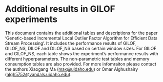 # Additional results in GILOF experiments 
This document contains the additional tables and descriptions for the paper ‘Genetic-based Incremental Local Outlier Factor Algorithm for Efficient Data Stream Processing’.  It includes the performance results of GILOF, GILOF_NS, DILOF and DILOF_NS based on certain window sizes. For GILOF and GILOF_NS, each table shows the experiment’s performance results with different hyperparameters. The non-parametric test tables and memory consumption tables are also provided. For more infomraiton please contact the authors Xiaogang Ma (max@uidaho.edu) or Omar Alghushairy (algh5752@vandals.uidaho.edu).
